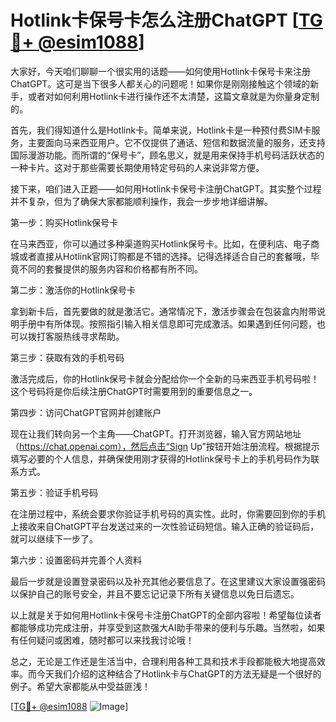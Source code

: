# Hotlink卡保号卡怎么注册ChatGPT [[TG💪+ @esim1088](https://t.me/s/esim1088)]

大家好，今天咱们聊聊一个很实用的话题——如何使用Hotlink卡保号卡来注册ChatGPT。这可是当下很多人都关心的问题呢！如果你是刚刚接触这个领域的新手，或者对如何利用Hotlink卡进行操作还不太清楚，这篇文章就是为你量身定制的。

首先，我们得知道什么是Hotlink卡。简单来说，Hotlink卡是一种预付费SIM卡服务，主要面向马来西亚用户。它不仅提供了通话、短信和数据流量的服务，还支持国际漫游功能。而所谓的“保号卡”，顾名思义，就是用来保持手机号码活跃状态的一种卡片。这对于那些需要长期使用特定号码的人来说非常方便。

接下来，咱们进入正题——如何用Hotlink卡保号卡注册ChatGPT。其实整个过程并不复杂，但为了确保大家都能顺利操作，我会一步步地详细讲解。

第一步：购买Hotlink保号卡

在马来西亚，你可以通过多种渠道购买Hotlink保号卡。比如，在便利店、电子商城或者直接从Hotlink官网订购都是不错的选择。记得选择适合自己的套餐哦，毕竟不同的套餐提供的服务内容和价格都有所不同。

第二步：激活你的Hotlink保号卡

拿到新卡后，首先要做的就是激活它。通常情况下，激活步骤会在包装盒内附带说明手册中有所体现。按照指引输入相关信息即可完成激活。如果遇到任何问题，也可以拨打客服热线寻求帮助。

第三步：获取有效的手机号码

激活完成后，你的Hotlink保号卡就会分配给你一个全新的马来西亚手机号码啦！这个号码将是你后续注册ChatGPT时需要用到的重要信息之一。

第四步：访问ChatGPT官网并创建账户

现在让我们转向另一个主角——ChatGPT。打开浏览器，输入官方网站地址（https://chat.openai.com），然后点击“Sign Up”按钮开始注册流程。根据提示填写必要的个人信息，并确保使用刚才获得的Hotlink保号卡上的手机号码作为联系方式。

第五步：验证手机号码

在注册过程中，系统会要求你验证手机号码的真实性。此时，你需要回到你的手机上接收来自ChatGPT平台发送过来的一次性验证码短信。输入正确的验证码后，就可以继续下一步了。

第六步：设置密码并完善个人资料

最后一步就是设置登录密码以及补充其他必要信息了。在这里建议大家设置强密码以保护自己的账号安全，并且不要忘记记录下所有关键信息以免日后遗忘。

以上就是关于如何用Hotlink卡保号卡注册ChatGPT的全部内容啦！希望每位读者都能够成功完成注册，并享受到这款强大AI助手带来的便利与乐趣。当然啦，如果有任何疑问或困难，随时都可以来找我讨论哦！

总之，无论是工作还是生活当中，合理利用各种工具和技术手段都能极大地提高效率。而今天我们介绍的这种结合了Hotlink卡与ChatGPT的方法无疑是一个很好的例子。希望大家都能从中受益匪浅！

[[TG💪+ @esim1088](https://t.me/s/esim1088) ![Image](https://i.postimg.cc/4NQfJmqS/Snipaste-2025-05-13-00-14-12.png)]